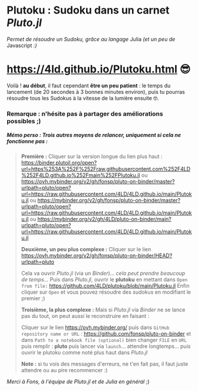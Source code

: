 # Plutoku : Sudoku dans un carnet *Pluto.jl* 
*Permet de résoudre un Sudoku, grâce au langage* Julia *(et un peu de* Javascript *:)* 

# https://4ld.github.io/Plutoku.html 😎 

Voilà ! **au début**, il faut cependant **être un peu patient** : le temps du lancement (de 20 secondes à 3 bonnes minutes environ), puis tu pourras résoudre tous les Sudokus à la vitesse de la lumière ensuite 🤓. 

### Remarque : n'hésite pas à partager des améliorations possibles ;) 

##### Mémo perso : Trois autres moyens de relancer, uniquement si cela ne fonctionne pas : 
> **Première :** 
> Cliquer sur la version longue du lien plus haut : https://binder.plutojl.org/open?url=https%253A%252F%252Fraw.githubusercontent.com%252F4LD%252F4LD.github.io%252Fmain%252FPlutoku.jl ou https://ovh.mybinder.org/v2/gh/fonsp/pluto-on-binder/master?urlpath=pluto/open?url=https://raw.githubusercontent.com/4LD/4LD.github.io/main/Plutoku.jl ou https://mybinder.org/v2/gh/fonsp/pluto-on-binder/master?urlpath=pluto/open?url=https://raw.githubusercontent.com/4LD/4LD.github.io/main/Plutoku.jl ou https://mybinder.org/v2/gh/4LD/pluto-on-binder/main?urlpath=pluto/open?url=https://raw.githubusercontent.com/4LD/4LD.github.io/main/Plutoku.jl
> 
> **Deuxième, un peu plus complexe :** 
> Cliquer sur le lien https://ovh.mybinder.org/v2/gh/fonsp/pluto-on-binder/HEAD?urlpath=pluto 
> 
> Cela va ouvrir *Pluto.jl* (via un *Binder*)... *cela peut prendre beaucoup de temps...* 
> Puis dans *Pluto.jl*, ouvrir le **plutoku** en mettant dans `Open from file:` https://github.com/4LD/plutoku/blob/main/Plutoku.jl 
> Enfin cliquer sur `Open` et vous pouvez résoudre des sudokus en modifiant le premier ;) 
> 
> **Troisième, la plus complexe :** 
> Mais si *Pluto.jl* via *Binder* ne se lance pas du tout, on peut aussi le reconstruire en faisant : 
>
> Cliquer sur le lien https://ovh.mybinder.org/ puis dans `GitHub repository name or URL` : https://github.com/fonsp/pluto-on-binder 
> et dans `Path to a notebook file (optional)` bien changer `FILE` en `URL` puis remplir : **pluto** 
> puis lancer via `launch`... attendre longtemps... puis ouvrir le plutoku comme noté plus haut dans *Pluto.jl* 
>
> **Note :** si tu vois des messages d'erreurs, ne t'en fait pas, il faut juste attendre ou au pire recommencer :) 

*Merci à Fons, à l'équipe de Pluto.jl et de Julia en général* ;) 
